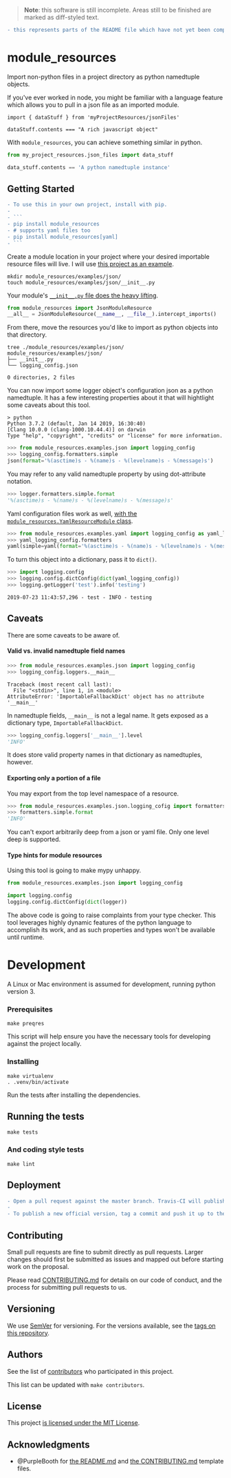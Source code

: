 > **Note**: this software is still incomplete. Areas still to be finished are marked as diff-styled text.

```diff
- this represents parts of the README file which have not yet been completed in the codebase.
```

# module_resources

Import non-python files in a project directory as python namedtuple objects.

If you've ever worked in node, you might be familiar with a language feature which allows you to pull in a json file as an imported module.

```node
import { dataStuff } from 'myProjectResources/jsonFiles'

dataStuff.contents === "A rich javascript object"
```

With `module_resources`, you can achieve something similar in python.

```py
from my_project_resources.json_files import data_stuff

data_stuff.contents == 'A python namedtuple instance'
```

## Getting Started

```diff
- To use this in your own project, install with pip.
-
- ```
- pip install module_resources
- # supports yaml files too
- pip install module_resources[yaml]
- ```
```

Create a module location in your project where your desired importable resource files will live. I will use [this project as an example](./module_resources/examples).

```
mkdir module_resources/examples/json/
touch module_resources/examples/json/__init__.py
```

Your module's [`__init__.py` file does the heavy lifting](./module_resources/examples/json/__init__.py).

```py
from module_resources import JsonModuleResource
__all__ = JsonModuleResource(__name__, __file__).intercept_imports()
```

From there, move the resources you'd like to import as python objects into that directory.

```
tree ./module_resources/examples/json/
module_resources/examples/json/
├── __init__.py
└── logging_config.json

0 directories, 2 files
```

You can now import some logger object's configuration json as a python namedtuple. It has a few interesting properties about it that will hightlight some caveats about this tool.

```
> python
Python 3.7.2 (default, Jan 14 2019, 16:30:40)
[Clang 10.0.0 (clang-1000.10.44.4)] on darwin
Type "help", "copyright", "credits" or "license" for more information.
```

```py
>>> from module_resources.examples.json import logging_config
>>> logging_config.formatters.simple
json(format='%(asctime)s - %(name)s - %(levelname)s - %(message)s')
```

You may refer to any valid namedtuple property by using dot-attribute notation.

```py
>>> logger.formatters.simple.format
'%(asctime)s - %(name)s - %(levelname)s - %(message)s'
```

Yaml configuration files work as well, [with the `module_resources.YamlResourceModule` class](./module_resources/examples/yaml/__init__.py).

```py
>>> from module_resources.examples.yaml import logging_config as yaml_logging_config
>>> yaml_logging_config.formatters
yaml(simple=yaml(format='%(asctime)s - %(name)s - %(levelname)s - %(message)s'))
```

To turn this object into a dictionary, pass it to `dict()`.

```py
>>> import logging.config
>>> logging.config.dictConfig(dict(yaml_logging_config))
>>> logging.getLogger('test').info('testing')
```

```
2019-07-23 11:43:57,296 - test - INFO - testing
```

## Caveats

There are some caveats to be aware of.

#### Valid vs. invalid namedtuple field names

```py
>>> from module_resources.examples.json import logging_config
>>> logging_config.loggers.__main__
```

```
Traceback (most recent call last):
  File "<stdin>", line 1, in <module>
AttributeError: 'ImportableFallbackDict' object has no attribute '__main__'
```

In namedtuple fields, `__main__` is not a legal name. It gets exposed as a dictionary type, `ImportableFallbackDict`.

```py
>>> logging_config.loggers['__main__'].level
'INFO'
```

It does store valid property names in that dictionary as namedtuples, however.

#### Exporting only a portion of a file

You may export from the top level namespace of a resource.

```py
>>> from module_resources.examples.json.logging_cofig import formatters
>>> formatters.simple.format
'INFO'
```

You can't export arbitrarily deep from a json or yaml file. Only one level deep is supported.

#### Type hints for module resources

Using this tool is going to make mypy unhappy.

```py
from module_resources.examples.json import logging_config

import logging.config
logging.config.dictConfig(dict(logger))
```

The above code is going to raise complaints from your type checker. This tool leverages highly dynamic features of the python language to accomplish its work, and as such properties and types won't be available until runtime.

# Development

A Linux or Mac environment is assumed for development, running python version 3.

### Prerequisites

```
make preqres
```

This script will help ensure you have the necessary tools for developing against the project locally.

### Installing

```
make virtualenv
. .venv/bin/activate
```

Run the tests after installing the dependencies.

## Running the tests

```
make tests
```

### And coding style tests

```
make lint
```

## Deployment

```diff
- Open a pull request against the master branch. Travis-CI will publish a new version as a candidate release after all tests pass. The version is the same as the 7-character short sha of the commit found at the tip of the branch that was used to build the release.
-
- To publish a new official version, tag a commit and push it up to the master branch. This sha is used to build the new version, specified by the contents of the tag name.
```

## Contributing

Small pull requests are fine to submit directly as pull requests. Larger changes should first be submitted as issues and mapped out before starting work on the proposal.

Please read [CONTRIBUTING.md](./CONTRIBUTING.md) for details on our code of conduct, and the process for submitting pull requests to us.

## Versioning

We use [SemVer](http://semver.org/) for versioning. For the versions available, see the [tags on this repository](https://github.com/your/project/tags).

## Authors

See the list of [contributors](./CONTRIBUTORS.md) who participated in this project.

This list can be updated with `make contributors`.

## License

This project [is licensed under the MIT License](./LICENSE.md).

## Acknowledgments

* @PurpleBooth for [the README.md](https://gist.github.com/PurpleBooth/109311bb0361f32d87a2) and [the CONTRIBUTING.md](https://gist.github.com/PurpleBooth/b24679402957c63ec426) template files.
